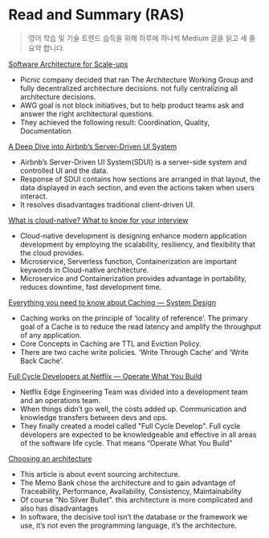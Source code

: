 # Read and Summary (RAS)

> 영어 학습 및 기술 트렌드 습득을 위해 하루에 하나씩 Medium 글을 읽고 세 줄 요약 합니다.

[Software Architecture for Scale-ups](https://blog.picnic.nl/software-architecture-for-scale-ups-9c11cb6e1c7e)
- Picnic company decided that ran The Architecture Working Group and fully decentralized architecture decisions. not fully centralizing all architecture decisions.
- AWG goal is not block initiatives, but to help product teams ask and answer the right architectural questions.
- They achieved the following result: Coordination, Quality, Documentation.

[A Deep Dive into Airbnb’s Server-Driven UI System](https://medium.com/airbnb-engineering/a-deep-dive-into-airbnbs-server-driven-ui-system-842244c5f5)
- Airbnb’s Server-Driven UI System(SDUI) is a server-side system and controlled UI and the data.
- Response of SDUI contains how sections are arranged in that layout, the data displayed in each section, and even the actions taken when users interact.
- It resolves disadvantages traditional client-driven UI.

[What is cloud-native? What to know for your interview](https://blog.devgenius.io/what-is-cloud-native-what-to-know-for-your-interview-dc8da4fc1728)
- Cloud-native development is designing enhance modern application development by employing the scalability, resiliency, and flexibility that the cloud provides. 
- Microservice, Serverless function, Containerization are important keywords in Cloud-native architecture.
- Microservice and Containerization provides advantage in portability, reduces downtime, fast development time.

[Everything you need to know about Caching — System Design](https://levelup.gitconnected.com/everything-you-need-to-know-about-caching-system-design-932a6bdf3334)
- Caching works on the principle of ‘locality of reference’. The primary goal of a Cache is to reduce the read latency and amplify the throughput of any application. 
- Core Concepts in Caching are TTL and Eviction Policy.
- There are two cache write policies. ‘Write Through Cache’ and ‘Write Back Cache’.

[Full Cycle Developers at Netflix — Operate What You Build](https://netflixtechblog.com/full-cycle-developers-at-netflix-a08c31f83249)
- Netflix Edge Engineering Team was divided into a development team and an operations team.
- When things didn’t go well, the costs added up. Communication and knowledge transfers between devs and ops.
- They finally created a model called "Full Cycle Develop". Full cycle developers are expected to be knowledgeable and effective in all areas of the software life cycle. That means “Operate What You Build”

[Choosing an architecture](https://medium.com/memobank/choosing-an-architecture-85750e1e5a03)
- This article is about event sourcing architecture.
- The Memo Bank chose the architecture and to gain advantage of Traceability, Performance, Availability, Consistency, Maintainability
- Of course "No Silver Bullet". this architecture is more complicated and also has disadvantages
- In software, the decisive tool isn’t the database or the framework we use, it’s not even the programming language, it’s the architecture.
